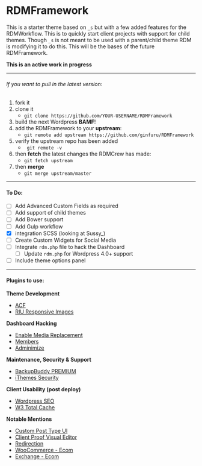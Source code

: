 RDMFramework
============

This is a starter theme based on `_s` but with a few added features for the RDMWorkflow. This is to quickly start client projects with support for child themes. Though `_s` is not meant to be used with a parent/child theme RDM is modifying it to do this. This will be the bases of the future RDMFramework.

<strong>This is an active work in progress</strong>

---

###### If you want to pull in the latest version:

1. fork it
2. clone it 
	* `git clone https://github.com/YOUR-USERNAME/RDMFramework`
3. build the next Wordpress __BAMF__!
4. add the RDMFramework to your __upstream__:
	* `git remote add upstream https://github.com/ginfuru/RDMFramework`
3. verify the upstream repo has been added 
	* ` git remote -v`
4. then __fetch__ the latest changes the RDMCrew has made:
	* `git fetch upstream`
5. then __merge__ 
	* `git merge upstream/master`


---

#### To Do:
- [ ] Add Advanced Custom Fields as required
- [ ] Add support of child themes
- [ ] Add Bower support
- [ ] Add Gulp workflow
- [X] integration SCSS (looking at Sussy_)
- [ ] Create Custom Widgets for Social Media
- [ ] Integrate `rdm.php` file to hack the Dashboard
	- [ ] Update `rdm.php` for Wordpress 4.0+ support
- [ ] Include theme options panel

---

#### Plugins to use:

__Theme Development__

* [ACF](http://www.advancedcustomfields.com/)
* [RIU Responsive Images](http://wordpress.org/plugins/riu-responsive-image-uploader/screenshots/)

__Dashboard Hacking__

* [Enable Media Replacement](http://wordpress.org/plugins/enable-media-replace/)
* [Members](https://wordpress.org/plugins/members/)
* [Adminimize](https://wordpress.org/plugins/adminimize/)

__Maintenance, Security & Support__

* [BackupBuddy PREMIUM](http://ithemes.com/purchase/backupbuddy/)
* [iThemes Security](http://ithemes.com/security/)

__Client Usability (post deploy)__

* [Wordpress SEO](http://wordpress.org/plugins/wordpress-seo/)
* [W3 Total Cache](http://wordpress.org/plugins/w3-total-cache/)

__Notable Mentions__

* [Custom Post Type UI](http://wordpress.org/plugins/custom-post-type-ui/)
* [Client Proof Visual Editor](http://wordpress.org/plugins/client-proof-visual-editor/)
* [Redirection](http://wordpress.org/plugins/redirection/)
* [WooCommerce - Ecom](http://www.woothemes.com/woocommerce/)
* [Exchange - Ecom](http://ithemes.com/exchange/)

